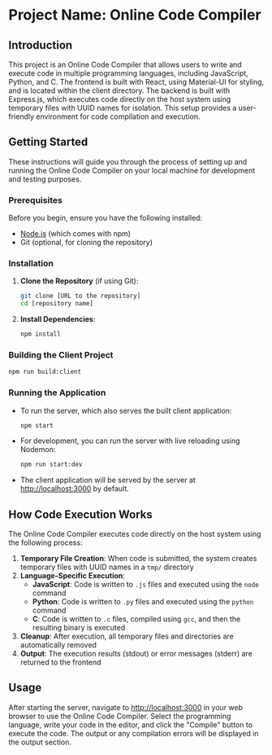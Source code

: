 # Project Name: Online Code Compiler

## Introduction

This project is an Online Code Compiler that allows users to write and execute code in multiple programming languages, including JavaScript, Python, and C. The frontend is built with React, using Material-UI for styling, and is located within the client directory. The backend is built with Express.js, which executes code directly on the host system using temporary files with UUID names for isolation. This setup provides a user-friendly environment for code compilation and execution.

## Getting Started

These instructions will guide you through the process of setting up and running the Online Code Compiler on your local machine for development and testing purposes.

### Prerequisites

Before you begin, ensure you have the following installed:

- [Node.js](https://nodejs.org/) (which comes with npm)
- Git (optional, for cloning the repository)

### Installation

1. **Clone the Repository** (if using Git):

   ```bash
   git clone [URL to the repository]
   cd [repository name]
   ```

2. **Install Dependencies**:
   ```bash
   npm install
   ```

### Building the Client Project

```bash
npm run build:client
```

### Running the Application

- To run the server, which also serves the built client application:

  ```bash
  npm start
  ```

- For development, you can run the server with live reloading using Nodemon:

  ```bash
  npm run start:dev
  ```

- The client application will be served by the server at [http://localhost:3000](http://localhost:3000) by default.

## How Code Execution Works

The Online Code Compiler executes code directly on the host system using the following process:

1. **Temporary File Creation**: When code is submitted, the system creates temporary files with UUID names in a `tmp/` directory
2. **Language-Specific Execution**:
   - **JavaScript**: Code is written to `.js` files and executed using the `node` command
   - **Python**: Code is written to `.py` files and executed using the `python` command
   - **C**: Code is written to `.c` files, compiled using `gcc`, and then the resulting binary is executed
3. **Cleanup**: After execution, all temporary files and directories are automatically removed
4. **Output**: The execution results (stdout) or error messages (stderr) are returned to the frontend

## Usage

After starting the server, navigate to [http://localhost:3000](http://localhost:3000) in your web browser to use the Online Code Compiler. Select the programming language, write your code in the editor, and click the "Compile" button to execute the code. The output or any compilation errors will be displayed in the output section.


